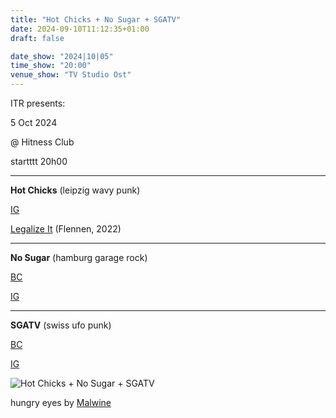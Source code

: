 ```yaml
---
title: "Hot Chicks + No Sugar + SGATV"
date: 2024-09-10T11:12:35+01:00
draft: false

date_show: "2024|10|05"
time_show: "20:00"
venue_show: "TV Studio Ost"
---
```


ITR presents:

5 Oct 2024

@ Hitness Club

startttt 20h00

---

**Hot Chicks** (leipzig wavy punk)

[IG](https://www.instagram.com/hot_chixx_band/)

[Legalize It](https://flennen.bandcamp.com/album/legalize-it) (Flennen, 2022)

---

**No Sugar** (hamburg garage rock)

[BC](https://nosugar.bandcamp.com)

[IG](https://www.instagram.com/nosugarrocknroll/)

---

**SGATV** (swiss ufo punk)

[BC](https://sgatv.bandcamp.com)

[IG](https://www.instagram.com/s.g.a.t.v.666/)

![Hot Chicks + No Sugar + SGATV](../../posters/2024-10-05.jpg)

hungry eyes by [Malwine](https://www.instagram.com/malwinestauss/)
